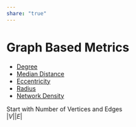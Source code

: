 ```yaml
---  
share: "true"  
---  
```

# Graph Based Metrics  
  
- [Degree](./Degree.md)  
- [Median Distance](./Median%20Distance.md)  
- [Eccentricity](./Eccentricity.md)  
- [Radius](./Radius.md)  
- [Network Density](./Network%20Density.md)  
  
  
Start with Number of Vertices and Edges  
$|V| |E|$  

